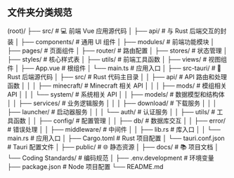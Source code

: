 ## **文件夹分类规范**

(root)/
├── src/                    # 💻 前端 Vue 应用源代码
│   ├── api/                # 与 Rust 后端交互的封装
│   ├── components/         # 通用 UI 组件
│   ├── modules/            # 前端功能模块
│   ├── pages/              # 页面组件
│   ├── router/             # 路由配置
│   ├── stores/             # 状态管理
│   ├── styles/             # 核心样式表
│   ├── utils/              # 前端工具函数
│   ├── views/              # 视图组件
│   ├── App.vue             # 根组件
│   └── main.ts             # 应用入口
│
├── src-tauri/              # 🦀 Rust 后端源代码
│   ├── src/                # Rust 代码主目录
│   │   ├── api/            # API 路由和处理函数
│   │   │   ├── minecraft/  # Minecraft 相关 API
│   │   │   ├── mods/       # 模组相关 API
│   │   │   └── system/     # 系统相关 API
│   │   ├── models/         # 数据模型和结构体
│   │   ├── services/       # 业务逻辑服务
│   │   │   ├── download/   # 下载服务
│   │   │   ├── launcher/   # 启动器服务
│   │   │   └── auth/       # 认证服务
│   │   ├── utils/          # 工具函数
│   │   ├── config/         # 配置管理
│   │   ├── db/             # 数据库交互
│   │   ├── error/          # 错误处理
│   │   ├── middleware/     # 中间件
│   │   ├── lib.rs          # 库入口
│   │   └── main.rs         # 应用入口
│   ├── Cargo.toml          # Rust 项目配置
│   └── tauri.conf.json     # Tauri 配置文件
│
├── public/                 # 🌐 静态资源
│
├── docs/                   # 📚 项目文档
│   └── Coding Standards/   # 编码规范
│
├── .env.development        # 环境变量
├── package.json            # Node 项目配置
└── README.md